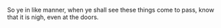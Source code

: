 So ye in like manner, when ye shall see these things come to pass, know that it is nigh, even at the doors.
